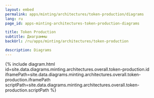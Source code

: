 ```yaml
---
layout: embed
permalink: apps/minting/architectures/token-production/diagrams
lang: ru
page_id: apps-minting-architectures-token-production-diagrams

title: Token Production
subtitle: Диаграммы
backUrl: /ru/apps/minting/architectures/token-production

description: Diagrams
---
```

{% include diagram.html id=site.data.diagrams.minting.architectures.overall.token-production.id iframePath=site.data.diagrams.minting.architectures.overall.token-production.iframePath scriptPath=site.data.diagrams.minting.architectures.overall.token-production.scriptPath %}
